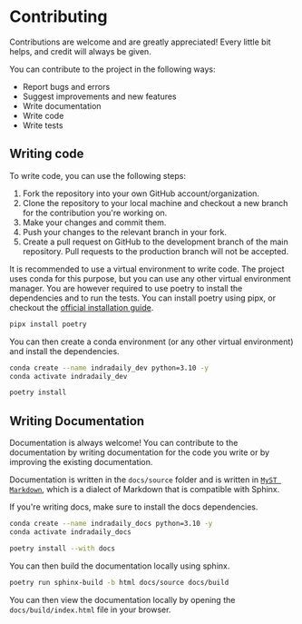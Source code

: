 # Contributing

Contributions are welcome and are greatly appreciated! Every little bit helps, and credit will always be given.

You can contribute to the project in the following ways:

- Report bugs and errors
- Suggest improvements and new features
- Write documentation
- Write code
- Write tests

## Writing code

To write code, you can use the following steps:

1. Fork the repository into your own GitHub account/organization.
2. Clone the repository to your local machine and checkout a new branch for the contribution you're working on.
3. Make your changes and commit them.
4. Push your changes to the relevant branch in your fork.
5. Create a pull request on GitHub to the development branch of the main repository. Pull requests to the production branch will not be accepted.


It is recommended to use a virtual environment to write code. The project uses conda for this purpose, but you can use any other virtual environment manager. 
You are however required to use poetry to install the dependencies and to run the tests. You can install poetry using pipx, or checkout the [official installation guide](https://python-poetry.org/docs/#installation).

```sh
pipx install poetry
```

You can then create a conda environment (or any other virtual environment) and install the dependencies.

```sh
conda create --name indradaily_dev python=3.10 -y
conda activate indradaily_dev
```

```sh
poetry install
```

## Writing Documentation

Documentation is always welcome! You can contribute to the documentation by writing documentation for the code you write or by improving the existing documentation.

Documentation is written in the `docs/source` folder and is written in [`MyST Markdown`](https://myst-parser.readthedocs.io/en/latest/), which is a dialect of Markdown that is compatible with Sphinx. 

If you're writing docs, make sure to install the docs dependencies.

```sh
conda create --name indradaily_docs python=3.10 -y
conda activate indradaily_docs
```

```sh
poetry install --with docs
```

You can then build the documentation locally using sphinx.

```sh
poetry run sphinx-build -b html docs/source docs/build
```

You can then view the documentation locally by opening the `docs/build/index.html` file in your browser.

